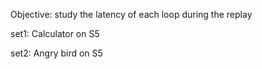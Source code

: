 Objective: study the latency of each loop during the replay

set1: Calculator on S5

set2: Angry bird on S5